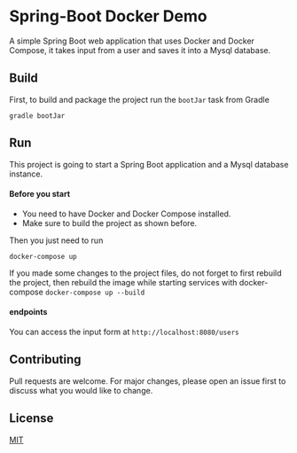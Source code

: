 # Spring-Boot Docker Demo
A simple Spring Boot web application that uses Docker and Docker Compose, it takes input from a user 
and saves it into a Mysql database.

## Build
First, to build and package the project run the `bootJar` task from Gradle
```shell
gradle bootJar
```

## Run 
This project is going to start a Spring Boot application and a Mysql database instance.

#### Before you start
- You need to have Docker and Docker Compose installed.
- Make sure to build the project as shown before.

Then you just need to run 
```shell
docker-compose up
``` 
If you made some changes to the project files, do not forget to first rebuild the project, then rebuild
the image while starting services with docker-compose `docker-compose up --build`

#### endpoints
You can access the input form at `http://localhost:8080/users`

## Contributing
Pull requests are welcome. For major changes, please open an issue first to discuss what you would like to change.

## License
[MIT](LICENSE)